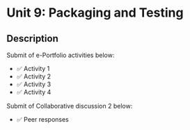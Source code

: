 # Unit 9: Packaging and Testing

## Description

Submit of e-Portfolio activities below:
- ✅ Activity 1 
- ✅ Activity 2 
- ✅ Activity 3
- ✅ Activity 4

Submit of Collaborative discussion 2 below:
- ✅ Peer responses
